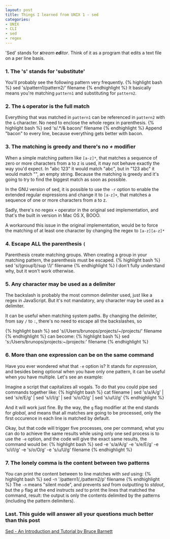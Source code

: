 ```yaml
---
layout: post
title: Things I learned from UNIX 1 - sed
categories:
- UNIX
- CLI
- sed
- regex
---
```

'Sed' stands for _**s**tream **ed**itor_. Think of it as a program that edits a text file on a per line basis.

### 1. The 's' stands for 'substitute'
You'll probably see the following pattern very frequently.
{% highlight bash %}
sed 's/pattern1/pattern2/' filename
{% endhighlight %}
It basically means you're matching `pattern1` and substituting for `pattern2`.

### 2. The `&` operator is the full match
Everything that was matched in `pattern1` can be referenced in `pattern2` with the `&` character. No need to enclose the whole regex in parenthesis.
{% highlight bash %}
sed 's/.*/& bacon/' filename
{% endhighlight %}
Append "bacon" to every line, because everything gets better with bacon.

### 3. The matching is greedy and there's no _+_ modifier
When a simple matching pattern like `[a-z]*`, that matches a sequence of zero or more characters from a to z is used, it may not behave exactly the way you'd expect. In "abc 123" it would match "abc", but in "123 abc" it would match "", an empty string. Because the matching is greedy and it's going to try to find the biggest match as soon as possible.

In the GNU version of sed, it is possible to use the `-r` option to enable the extended regular expressions and change it to `[a-z]+`, that matches a sequence of one or more characters from a to z.

Sadly, there's no regex `+` operator in the original sed implementation, and that's the built in version in Mac OS X, BOOO.

A workaround this issue in the original implementation, would be to force the matching of at least one character by changing the regex to `[a-z][a-z]*`

### 4. Escape ALL the parenthesis `(`
Parenthesis create matching groups. When creating a group in your matching pattern, the parenthesis must be escaped.
{% highlight bash %}
sed 's/\(group1\)/sup \1/' filename
{% endhighlight %}
I don't fully understand why, but it won't work otherwise.

### 5. Any character may be used as a delimiter
The backslash is probably the most common delimiter used, just like a regex in JavaScript. But it's not mandatory, any character may be used as a delimiter.

It can be useful when matching system paths. By changing the delimiter, from say `/` to `:`, there's no need to escape all the backslashes, so

{% highlight bash %}
sed 's/\/Users\/brunops\/projects/~\/projects/' filename
{% endhighlight %}
can become:
{% highlight bash %}
sed 's:/Users/brunops/projects:~/projects:' filename
{% endhighlight %}

### 6. More than one expression can be on the same command
Have you ever wondered what that `-e` option is? It stands for _expression_, and besides being optional when you have only one pattern, it can be useful when you have multiple. Let's see an example:

Imagine a script that capitalizes all vogals. To do that you could pipe sed commands together like:
{% highlight bash %}
cat filename | sed 's/a/A/g' | sed 's/e/E/g' | sed 's/i/I/g' | sed 's/o/O/g' | sed 's/u/U/g'
{% endhighlight %}

And it will work just fine. By the way, the `g` flag modifier at the end stands for _global_, and means that all matches are going to be processed, only the first occurence in each line is matched by default.

Okay, but that code will trigger five processes, one per command, what you can do to achieve the same results while using only one sed process is to use the `-e` option, and the code will give the exact same results, the command would be:
{% highlight bash %}
sed -e 's/a/A/g' -e 's/e/E/g' -e 's/i/I/g' -e 's/o/O/g' -e 's/u/U/g' filename
{% endhighlight %}

### 7. The lonely comma is the content between two patterns
You can print the content between to line matches with _sed_ using:
{% highlight bash %}
sed -n '/pattern1/,/pattern2/p' filename
{% endhighlight %}
The `-n` means "silent mode", and prevents _sed_ from outputting to _stdout_, but the `p` flag at the end instructs _sed_ to print the lines that matched the command, result: the output is only the contents delimited by the patterns (including the pattern delimiters).

### Last. This guide will answer all your questions much better than this post
[Sed - An Introduction and Tutorial by Bruce Barnett](http://www.grymoire.com/Unix/Sed.html)




